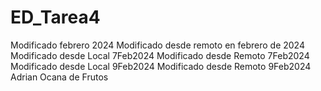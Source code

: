 # ED_Tarea4
Modificado febrero 2024
Modificado desde remoto en febrero de 2024
Modificado desde Local 7Feb2024
Modificado desde Remoto 7Feb2024
Modificado desde Local 9Feb2024
Modificado desde Remoto 9Feb2024
Adrian Ocana de Frutos
